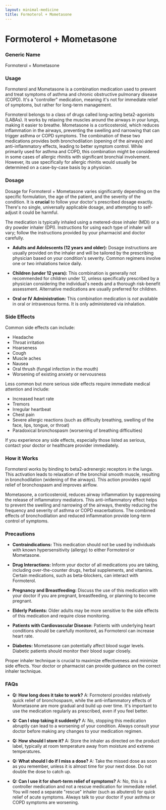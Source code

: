 ```yaml
---
layout: minimal-medicine
title: Formoterol + Mometasone
---
```


# Formoterol + Mometasone
### Generic Name
Formoterol + Mometasone

### Usage
Formoterol and Mometasone is a combination medication used to prevent and treat symptoms of asthma and chronic obstructive pulmonary disease (COPD).  It's a "controller" medication, meaning it's not for immediate relief of symptoms, but rather for long-term management.

Formoterol belongs to a class of drugs called long-acting beta2-agonists (LABAs). It works by relaxing the muscles around the airways in your lungs, making it easier to breathe. Mometasone is a corticosteroid, which reduces inflammation in the airways, preventing the swelling and narrowing that can trigger asthma or COPD symptoms.  The combination of these two medications provides both bronchodilation (opening of the airways) and anti-inflammatory effects, leading to better symptom control.  While primarily used for asthma and COPD, this combination might be considered in some cases of allergic rhinitis with significant bronchial involvement.  However, its use specifically for allergic rhinitis would usually be determined on a case-by-case basis by a physician.

### Dosage
Dosage for Formoterol + Mometasone varies significantly depending on the specific formulation, the age of the patient, and the severity of the condition.  It is **crucial** to follow your doctor's prescribed dosage exactly.  There's no single, universally applicable dosage, and attempting to self-adjust it could be harmful.

The medication is typically inhaled using a metered-dose inhaler (MDI) or a dry powder inhaler (DPI). Instructions for using each type of inhaler will vary; follow the instructions provided by your pharmacist and doctor carefully.  

* **Adults and Adolescents (12 years and older):**  Dosage instructions are usually provided on the inhaler and will be tailored by the prescribing physician based on your condition's severity.  Common regimens involve one or two inhalations twice daily.

* **Children (under 12 years):** This combination is generally not recommended for children under 12, unless specifically prescribed by a physician considering the individual's needs and a thorough risk-benefit assessment.  Alternative medications are usually preferred for children.

* **Oral or IV Administration:** This combination medication is *not* available in oral or intravenous forms.  It is only administered via inhalation.


### Side Effects
Common side effects can include:

* Headache
* Throat irritation
* Hoarseness
* Cough
* Muscle aches
* Nausea
* Oral thrush (fungal infection in the mouth)
* Worsening of existing anxiety or nervousness

Less common but more serious side effects require immediate medical attention and include:

* Increased heart rate
* Tremors
* Irregular heartbeat
* Chest pain
* Severe allergic reactions (such as difficulty breathing, swelling of the face, lips, tongue, or throat)
* Paradoxical bronchospasm (worsening of breathing difficulties)


If you experience any side effects, especially those listed as serious, contact your doctor or healthcare provider immediately.


### How it Works
Formoterol works by binding to beta2-adrenergic receptors in the lungs. This activation leads to relaxation of the bronchial smooth muscle, resulting in bronchodilation (widening of the airways). This action provides rapid relief of bronchospasm and improves airflow.

Mometasone, a corticosteroid, reduces airway inflammation by suppressing the release of inflammatory mediators.  This anti-inflammatory effect helps to prevent the swelling and narrowing of the airways, thereby reducing the frequency and severity of asthma or COPD exacerbations.  The combined effects of bronchodilation and reduced inflammation provide long-term control of symptoms.


### Precautions
* **Contraindications:**  This medication should not be used by individuals with known hypersensitivity (allergy) to either Formoterol or Mometasone.

* **Drug Interactions:**  Inform your doctor of all medications you are taking, including over-the-counter drugs, herbal supplements, and vitamins.  Certain medications, such as beta-blockers, can interact with Formoterol.

* **Pregnancy and Breastfeeding:** Discuss the use of this medication with your doctor if you are pregnant, breastfeeding, or planning to become pregnant.

* **Elderly Patients:**  Older adults may be more sensitive to the side effects of this medication and require close monitoring.

* **Patients with Cardiovascular Disease:**  Patients with underlying heart conditions should be carefully monitored, as Formoterol can increase heart rate.

* **Diabetes:**  Mometasone can potentially affect blood sugar levels.  Diabetic patients should monitor their blood sugar closely.


Proper inhaler technique is crucial to maximize effectiveness and minimize side effects.  Your doctor or pharmacist can provide guidance on the correct inhaler technique.


### FAQs

* **Q: How long does it take to work?** A: Formoterol provides relatively quick relief of bronchospasm, while the anti-inflammatory effects of Mometasone are more gradual and build up over time.  It's important to use the medication regularly as prescribed, even if you feel better.

* **Q: Can I stop taking it suddenly?** A: No, stopping this medication abruptly can lead to a worsening of your condition.  Always consult your doctor before making any changes to your medication regimen.

* **Q: How should I store it?** A: Store the inhaler as directed on the product label, typically at room temperature away from moisture and extreme temperatures.

* **Q: What should I do if I miss a dose?** A: Take the missed dose as soon as you remember, unless it is almost time for your next dose.  Do not double the dose to catch up.

* **Q: Can I use it for short-term relief of symptoms?** A: No, this is a controller medication and not a rescue medication for immediate relief.  You will need a separate "rescue" inhaler (such as albuterol) for quick relief of acute symptoms.  Always talk to your doctor if your asthma or COPD symptoms are worsening.
